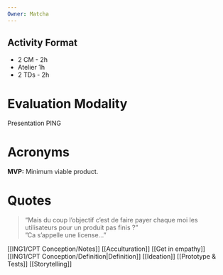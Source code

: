 ```yaml
---
Owner: Matcha
---
```

## Activity Format
- 2 CM - 2h
- Atelier 1h
- 2 TDs - 2h
  
# Evaluation Modality
Presentation PING
# Acronyms
**MVP:** Minimum viable product.
# Quotes

> “Mais du coup l’objectif c’est de faire payer chaque moi les utilisateurs pour un produit pas finis ?”  
> ”Ca s’appelle une license…”
  
[[ING1/CPT Conception/Notes]]
[[Acculturation]]
[[Get in empathy]]
[[ING1/CPT Conception/Definition|Definition]]
[[Ideation]]
[[Prototype & Tests]]
[[Storytelling]]